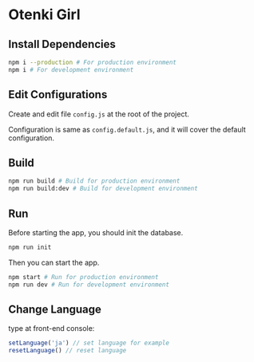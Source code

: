 # Otenki Girl

## Install Dependencies

```bash
npm i --production # For production environment
npm i # For development environment
```

## Edit Configurations

Create and edit file `config.js` at the root of the project.

Configuration is same as `config.default.js`, and it will cover the default configuration.

## Build

```bash
npm run build # Build for production environment
npm run build:dev # Build for development environment
```

## Run

Before starting the app, you should init the database.

```bash
npm run init
```

Then you can start the app.

```bash
npm start # Run for production environment
npm run dev # Run for development environment
```

## Change Language

type at front-end console:

```javascript
setLanguage('ja') // set language for example
resetLanguage() // reset language
```
